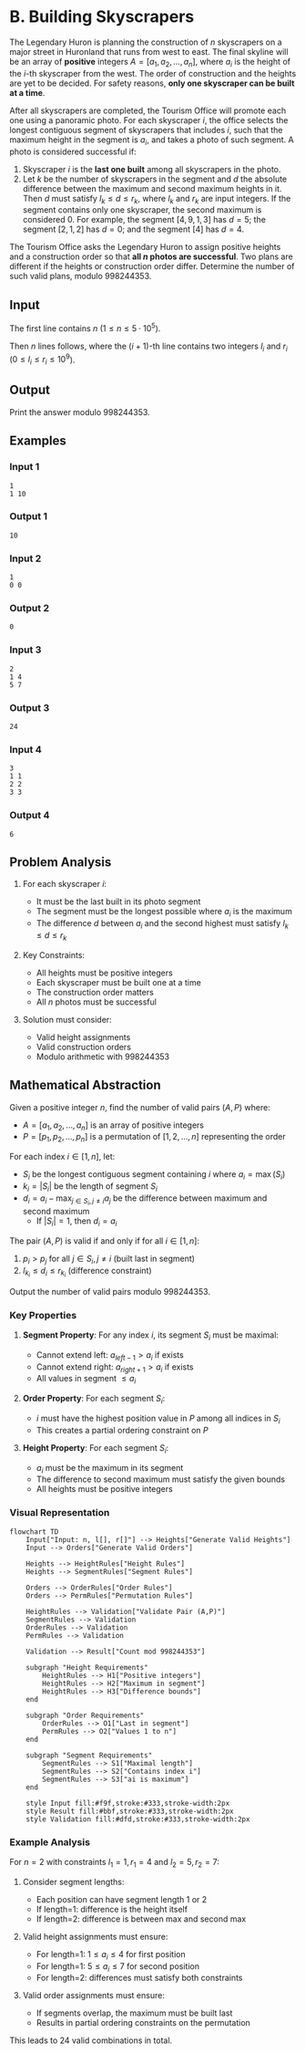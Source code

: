 # B. Building Skyscrapers

The Legendary Huron is planning the construction of $n$ skyscrapers on a major street in Huronland that runs from west to east. The final skyline will be an array of **positive** integers $A = [a_1, a_2, \dots, a_n]$, where $a_i$ is the height of the $i$-th skyscraper from the west. The order of construction and the heights are yet to be decided. For safety reasons, **only one skyscraper can be built at a time**.

After all skyscrapers are completed, the Tourism Office will promote each one using a panoramic photo. For each skyscraper $i$, the office selects the longest contiguous segment of skyscrapers that includes $i$, such that the maximum height in the segment is $a_i$, and takes a photo of such segment. A photo is considered successful if:

1. Skyscraper $i$ is the **last one built** among all skyscrapers in the photo.
2. Let $k$ be the number of skyscrapers in the segment and $d$ the absolute difference between the maximum and second maximum heights in it. Then $d$ must satisfy $l_k \leq d \leq r_k$, where $l_k$ and $r_k$ are input integers. If the segment contains only one skyscraper, the second maximum is considered $0$. For example, the segment $[4, 9, 1, 3]$ has $d = 5$; the segment $[2, 1, 2]$ has $d = 0$; and the segment $[4]$ has $d = 4$.

The Tourism Office asks the Legendary Huron to assign positive heights and a construction order so that **all $n$ photos are successful**. Two plans are different if the heights or construction order differ. Determine the number of such valid plans, modulo $998244353$.

## Input

The first line contains $n$ ($1 \leq n \leq 5 \cdot 10^5$).

Then $n$ lines follows, where the $(i+1)$-th line contains two integers $l_i$ and $r_i$ ($0 \leq l_i \leq r_i \leq 10^9$).

## Output

Print the answer modulo $998244353$.

## Examples

### Input 1
```
1
1 10
```
### Output 1
```
10
```

### Input 2
```
1
0 0
```
### Output 2
```
0
```

### Input 3
```
2
1 4
5 7
```
### Output 3
```
24
```

### Input 4
```
3
1 1
2 2
3 3
```
### Output 4
```
6
```

## Problem Analysis

1. For each skyscraper $i$:
   - It must be the last built in its photo segment
   - The segment must be the longest possible where $a_i$ is the maximum
   - The difference $d$ between $a_i$ and the second highest must satisfy $l_k \leq d \leq r_k$

2. Key Constraints:
   - All heights must be positive integers
   - Each skyscraper must be built one at a time
   - The construction order matters
   - All $n$ photos must be successful

3. Solution must consider:
   - Valid height assignments
   - Valid construction orders
   - Modulo arithmetic with $998244353$

## Mathematical Abstraction

Given a positive integer $n$, find the number of valid pairs $(A, P)$ where:

- $A = [a_1, a_2, \dots, a_n]$ is an array of positive integers
- $P = [p_1, p_2, \dots, p_n]$ is a permutation of $[1,2,\dots,n]$ representing the order

For each index $i \in [1,n]$, let:
- $S_i$ be the longest contiguous segment containing $i$ where $a_i = \max(S_i)$
- $k_i = |S_i|$ be the length of segment $S_i$
- $d_i = a_i - \max_{j \in S_i, j \neq i} a_j$ be the difference between maximum and second maximum
  - If $|S_i| = 1$, then $d_i = a_i$

The pair $(A, P)$ is valid if and only if for all $i \in [1,n]$:
1. $p_i > p_j$ for all $j \in S_i, j \neq i$ (built last in segment)
2. $l_{k_i} \leq d_i \leq r_{k_i}$ (difference constraint)

Output the number of valid pairs modulo $998244353$.

### Key Properties

1. **Segment Property**: For any index $i$, its segment $S_i$ must be maximal:
   - Cannot extend left: $a_{left-1} > a_i$ if exists
   - Cannot extend right: $a_{right+1} > a_i$ if exists
   - All values in segment $\leq a_i$

2. **Order Property**: For each segment $S_i$:
   - $i$ must have the highest position value in $P$ among all indices in $S_i$
   - This creates a partial ordering constraint on $P$

3. **Height Property**: For each segment $S_i$:
   - $a_i$ must be the maximum in its segment
   - The difference to second maximum must satisfy the given bounds
   - All heights must be positive integers

### Visual Representation

```mermaid
flowchart TD
    Input["Input: n, l[], r[]"] --> Heights["Generate Valid Heights"]
    Input --> Orders["Generate Valid Orders"]
    
    Heights --> HeightRules["Height Rules"]
    Heights --> SegmentRules["Segment Rules"]
    
    Orders --> OrderRules["Order Rules"]
    Orders --> PermRules["Permutation Rules"]
    
    HeightRules --> Validation["Validate Pair (A,P)"]
    SegmentRules --> Validation
    OrderRules --> Validation
    PermRules --> Validation
    
    Validation --> Result["Count mod 998244353"]
    
    subgraph "Height Requirements"
        HeightRules --> H1["Positive integers"]
        HeightRules --> H2["Maximum in segment"]
        HeightRules --> H3["Difference bounds"]
    end
    
    subgraph "Order Requirements"
        OrderRules --> O1["Last in segment"]
        PermRules --> O2["Values 1 to n"]
    end
    
    subgraph "Segment Requirements"
        SegmentRules --> S1["Maximal length"]
        SegmentRules --> S2["Contains index i"]
        SegmentRules --> S3["ai is maximum"]
    end

    style Input fill:#f9f,stroke:#333,stroke-width:2px
    style Result fill:#bbf,stroke:#333,stroke-width:2px
    style Validation fill:#dfd,stroke:#333,stroke-width:2px
```

### Example Analysis

For $n=2$ with constraints $l_1=1, r_1=4$ and $l_2=5, r_2=7$:

1. Consider segment lengths:
   - Each position can have segment length 1 or 2
   - If length=1: difference is the height itself
   - If length=2: difference is between max and second max

2. Valid height assignments must ensure:
   - For length=1: $1 \leq a_i \leq 4$ for first position
   - For length=1: $5 \leq a_i \leq 7$ for second position
   - For length=2: differences must satisfy both constraints

3. Valid order assignments must ensure:
   - If segments overlap, the maximum must be built last
   - Results in partial ordering constraints on the permutation

This leads to 24 valid combinations in total.

